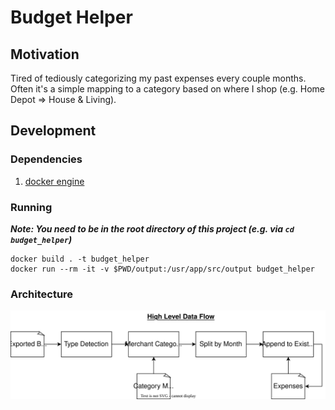 # Budget Helper

## Motivation

Tired of tediously categorizing my past expenses every couple months. Often it's a simple mapping to a category based on where I shop (e.g. Home Depot => House & Living).

## Development

### Dependencies

1. [docker engine](https://docs.docker.com/engine/install/)

### Running

**_Note: You need to be in the root directory of this project (e.g. via `cd budget_helper`)_**

```
docker build . -t budget_helper
docker run --rm -it -v $PWD/output:/usr/app/src/output budget_helper
```

### Architecture

![](./budgetHelper-Architecture.drawio.svg)
